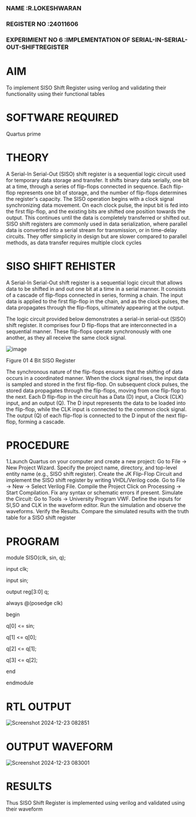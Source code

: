### NAME             :R.LOKESHWARAN
### REGISTER NO      :24011606
### EXPERIMIENT NO 6 :IMPLEMENTATION OF SERIAL-IN-SERIAL-OUT-SHIFTREGISTER

# AIM

To implement  SISO Shift Register using verilog and validating their functionality using their functional tables

# SOFTWARE REQUIRED

Quartus prime

# THEORY

 A Serial-In Serial-Out (SISO) shift register is a sequential logic circuit used for temporary data
 storage and transfer. It shifts binary data serially, one bit at a time, through a series of flip-flops
 connected in sequence. Each flip-flop represents one bit of storage, and the number of flip-flops
 determines the register's capacity. The SISO operation begins with a clock signal synchronizing data
 movement. On each clock pulse, the input bit is fed into the first flip-flop, and the existing bits are
 shifted one position towards the output. This continues until the data is completely transferred or
 shifted out. SISO shift registers are commonly used in data serialization, where parallel data is
 converted into a serial stream for transmission, or in time-delay circuits. They offer simplicity in
 design but are slower compared to parallel methods, as data transfer requires multiple clock cycles

# SISO SHIFT REHISTER 

A Serial-In Serial-Out shift register is a sequential logic circuit that allows data to be shifted in and out one bit at a time in a serial manner. It consists of a cascade of flip-flops connected in series, forming a chain. The input data is applied to the first flip-flop in the chain, and as the clock pulses, the data propagates through the flip-flops, ultimately appearing at the output.

The logic circuit provided below demonstrates a serial-in serial-out (SISO) shift register. It comprises four D flip-flops that are interconnected in a sequential manner. These flip-flops operate synchronously with one another, as they all receive the same clock signal.

![image](https://github.com/naavaneetha/SERIAL-IN-SERIAL-OUT-SHIFTREGISTER/assets/154305477/e81c4072-37f9-46c6-8145-566764b74c3a)

Figure 01 4 Bit SISO Register

The synchronous nature of the flip-flops ensures that the shifting of data occurs in a coordinated manner. When the clock signal rises, the input data is sampled and stored in the first flip-flop. On subsequent clock pulses, the stored data propagates through the flip-flops, moving from one flip-flop to the next.
Each D flip-flop in the circuit has a Data (D) input, a Clock (CLK) input, and an output (Q). The D input represents the data to be loaded into the flip-flop, while the CLK input is connected to the common clock signal. The output (Q) of each flip-flop is connected to the D input of the next flip-flop, forming a cascade.

# PROCEDURE

1.Launch Quartus on your computer and create a new project: Go to File → New Project Wizard.
Specify the project name, directory, and top-level entity name (e.g., SISO shift register). Create the
JK Flip-Flop Circuit and implement the SISO shift register by writing VHDL/Verilog code. Go to File
→ New → Select Verilog File. Compile the Project Click on Processing → Start Compilation. Fix any
syntax or schematic errors if present. Simulate the Circuit: Go to Tools → University Program VWF.
Define the inputs for SI,SO and CLK in the waveform editor. Run the simulation and observe the
waveforms. Verify the Results. Compare the simulated results with the truth table for a SISO shift
register

# PROGRAM

 module SISO(clk, sin, q);
 
 input clk;
 
 input sin;
 
 output reg[3:0] q;
 
 always @(posedge clk)
 
 begin
 
 q[0] <= sin;
 
 q[1] <= q[0];
 
 q[2] <= q[1];
 
 q[3] <= q[2];
 
 end
 
 endmodule

# RTL OUTPUT

![Screenshot 2024-12-23 082851](https://github.com/user-attachments/assets/95630182-875d-4aad-ac07-449700785027)


# OUTPUT WAVEFORM

![Screenshot 2024-12-23 083001](https://github.com/user-attachments/assets/3986f99b-64af-4541-be71-2e533ca7ebb0)



# RESULTS

 Thus SISO Shift Register is implemented using verilog and validated using their waveform
